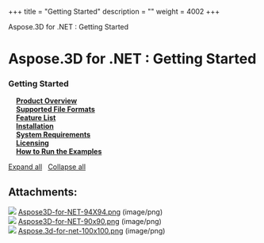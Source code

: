 +++
title = "Getting Started" 
description = "" 
weight = 4002 
+++

Aspose.3D for .NET : Getting Started  

# Aspose.3D for .NET : Getting Started


### Getting Started

&nbsp;&nbsp;&nbsp;&nbsp;[**Product Overview**](https://docs2.aspose.com/3d/net/gettingstarted/product+overview)    
&nbsp;&nbsp;&nbsp;&nbsp;[**Supported File Formats**](https://docs2.aspose.com/3d/net/gettingstarted/supported+file+formats)    
&nbsp;&nbsp;&nbsp;&nbsp;[**Feature List**](https://docs2.aspose.com/3d/net/gettingstarted/feature+list)    
&nbsp;&nbsp;&nbsp;&nbsp;[**Installation**](https://docs2.aspose.com/3d/net/gettingstarted/installation)    
&nbsp;&nbsp;&nbsp;&nbsp;[**System Requirements**](https://docs2.aspose.com/3d/net/gettingstarted/system+requirements)    
&nbsp;&nbsp;&nbsp;&nbsp;[**Licensing**](https://docs2.aspose.com/3d/net/gettingstarted/licensing)    
&nbsp;&nbsp;&nbsp;&nbsp;[**How to Run the Examples**](https://docs2.aspose.com/3d/net/gettingstarted/how+to+run+the+examples)    

[Expand all](#)   [Collapse all](#)

           

## Attachments:

![](https://docs2.aspose.com/3d/net/images/icons/bullet_blue.gif) [Aspose3D-for-NET-94X94.png](https://docs2.aspose.com/3d/net/attachments/19923698/20119559.png) (image/png)  
![](https://docs2.aspose.com/3d/net/images/icons/bullet_blue.gif) [Aspose3D-for-NET-90x90.png](https://docs2.aspose.com/3d/net/attachments/19923698/20119564.png) (image/png)  
![](https://docs2.aspose.com/3d/net/images/icons/bullet_blue.gif) [Aspose.3d-for-net-100x100.png](https://docs2.aspose.com/3d/net/attachments/19923698/20119565.png) (image/png)  

